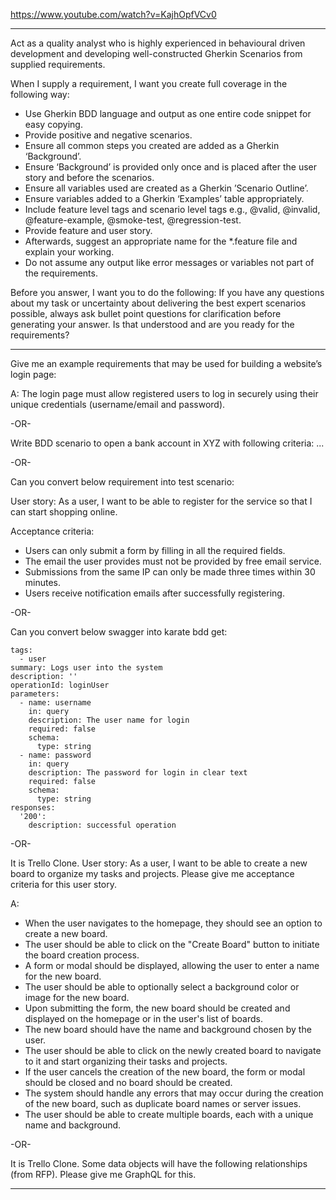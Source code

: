 https://www.youtube.com/watch?v=KajhOpfVCv0

---

Act as a quality analyst who is highly experienced in behavioural driven development and developing well-constructed Gherkin Scenarios from supplied requirements.

When I supply a requirement, I want you create full coverage in the following way:

- Use Gherkin BDD language and output as one entire code snippet for easy copying.
- Provide positive and negative scenarios.
- Ensure all common steps you created are added as a Gherkin ‘Background’.
- Ensure ‘Background’ is provided only once and is placed after the user story and before the scenarios.
- Ensure all variables used are created as a Gherkin ’Scenario Outline’.
- Ensure variables added to a Gherkin ‘Examples’ table appropriately.
- Include feature level tags and scenario level tags e.g., @valid, @invalid, @feature-example, @smoke-test, @regression-test.
- Provide feature and user story.
- Afterwards, suggest an appropriate name for the \*.feature file and explain your working.
- Do not assume any output like error messages or variables not part of the requirements.

Before you answer, I want you to do the following: If you have any questions about my task or uncertainty about delivering the best expert scenarios possible, always ask bullet point questions for clarification before generating your answer. Is that understood and are you ready for the requirements?

---

Give me an example requirements that may be used for building a website’s login page:

A: The login page must allow registered users to log in securely using their unique credentials (username/email and password).

-OR-

Write BDD scenario to open a bank account in XYZ with following criteria: ...

-OR-

Can you convert below requirement into test scenario:

User story: As a user, I want to be able to register for the service so that I can start shopping online.

Acceptance criteria:

- Users can only submit a form by filling in all the required fields.
- The email the user provides must not be provided by free email service.
- Submissions from the same IP can only be made three times within 30 minutes.
- Users receive notification emails after successfully registering.

-OR-

Can you convert below swagger into karate bdd get:

```
tags:
  - user
summary: Logs user into the system
description: ''
operationId: loginUser
parameters:
  - name: username
    in: query
    description: The user name for login
    required: false
    schema:
      type: string
  - name: password
    in: query
    description: The password for login in clear text
    required: false
    schema:
      type: string
responses:
  '200':
    description: successful operation
```

-OR-

It is Trello Clone. User story: As a user, I want to be able to create a new board to organize my tasks and projects. Please give me acceptance criteria for this user story.

A:

- When the user navigates to the homepage, they should see an option to create a new board.
- The user should be able to click on the "Create Board" button to initiate the board creation process.
- A form or modal should be displayed, allowing the user to enter a name for the new board.
- The user should be able to optionally select a background color or image for the new board.
- Upon submitting the form, the new board should be created and displayed on the homepage or in the user's list of boards.
- The new board should have the name and background chosen by the user.
- The user should be able to click on the newly created board to navigate to it and start organizing their tasks and projects.
- If the user cancels the creation of the new board, the form or modal should be closed and no board should be created.
- The system should handle any errors that may occur during the creation of the new board, such as duplicate board names or server issues.
- The user should be able to create multiple boards, each with a unique name and background.

-OR-

It is Trello Clone. Some data objects will have the following relationships (from RFP). Please give me GraphQL for this.

---
